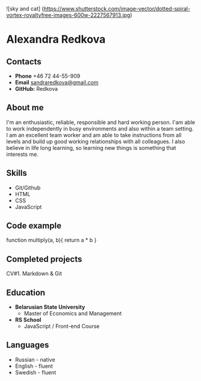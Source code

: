![sky and cat] (https://www.shutterstock.com/image-vector/dotted-spiral-vortex-royaltyfree-images-600w-2227567913.jpg)
# Alexandra Redkova
## Contacts
* **Phone** +46 72 44-55-909
* **Email** sandraredkova@gmail.com
* **GitHub:** Redkova
## About me
I'm an enthusiastic, reliable, responsible and hard working person. I'am able to work independently in busy environments and also within a team setting. I am an excellent team worker and am able to take instructions from all levels and build up good working relationships with all colleagues. I also believe in life long learning, so learning new things is something that interests me. 
## Skills
* Git/Github
* HTML
* CSS
* JavaScript
## Code example
function multiply(a, b){
  return a * b
}
## Completed projects
CV#1. Markdown & Git
## Education
* **Belarusian State University**
    - Master of Economics and Management  
* **RS School**
    - JavaScript / Front-end Course
## Languages
* Russian - native
* English - fluent
* Swedish - fluent